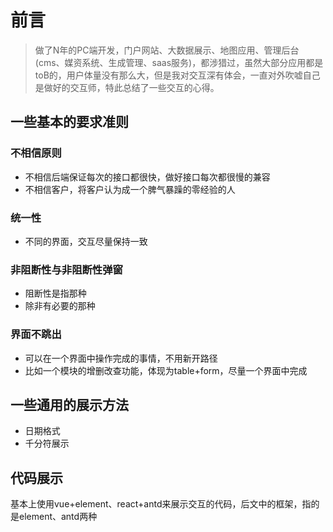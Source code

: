 # 前言

> 做了N年的PC端开发，门户网站、大数据展示、地图应用、管理后台(cms、媒资系统、生成管理、saas服务)，都涉猎过，虽然大部分应用都是toB的，用户体量没有那么大，但是我对交互深有体会，一直对外吹嘘自己是做好的交互师，特此总结了一些交互的心得。


## 一些基本的要求准则

### 不相信原则
* 不相信后端保证每次的接口都很快，做好接口每次都很慢的兼容
* 不相信客户，将客户认为成一个脾气暴躁的零经验的人

### 统一性

* 不同的界面，交互尽量保持一致

### 非阻断性与非阻断性弹窗

* 阻断性是指那种
* 除非有必要的那种

### 界面不跳出
* 可以在一个界面中操作完成的事情，不用新开路径
* 比如一个模块的增删改查功能，体现为table+form，尽量一个界面中完成

## 一些通用的展示方法
* 日期格式
* 千分符展示

## 代码展示
基本上使用vue+element、react+antd来展示交互的代码，后文中的框架，指的是element、antd两种